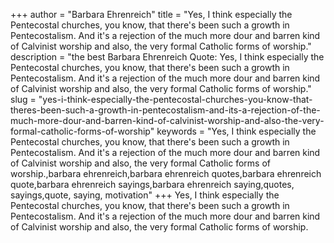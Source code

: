 +++
author = "Barbara Ehrenreich"
title = "Yes, I think especially the Pentecostal churches, you know, that there's been such a growth in Pentecostalism. And it's a rejection of the much more dour and barren kind of Calvinist worship and also, the very formal Catholic forms of worship."
description = "the best Barbara Ehrenreich Quote: Yes, I think especially the Pentecostal churches, you know, that there's been such a growth in Pentecostalism. And it's a rejection of the much more dour and barren kind of Calvinist worship and also, the very formal Catholic forms of worship."
slug = "yes-i-think-especially-the-pentecostal-churches-you-know-that-theres-been-such-a-growth-in-pentecostalism-and-its-a-rejection-of-the-much-more-dour-and-barren-kind-of-calvinist-worship-and-also-the-very-formal-catholic-forms-of-worship"
keywords = "Yes, I think especially the Pentecostal churches, you know, that there's been such a growth in Pentecostalism. And it's a rejection of the much more dour and barren kind of Calvinist worship and also, the very formal Catholic forms of worship.,barbara ehrenreich,barbara ehrenreich quotes,barbara ehrenreich quote,barbara ehrenreich sayings,barbara ehrenreich saying,quotes, sayings,quote, saying, motivation"
+++
Yes, I think especially the Pentecostal churches, you know, that there's been such a growth in Pentecostalism. And it's a rejection of the much more dour and barren kind of Calvinist worship and also, the very formal Catholic forms of worship.
